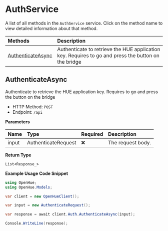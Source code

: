 # AuthService

A list of all methods in the `AuthService` service. Click on the method name to view detailed information about that method.

| Methods                                 | Description                                                                                         |
| :-------------------------------------- | :-------------------------------------------------------------------------------------------------- |
| [AuthenticateAsync](#authenticateasync) | Authenticate to retrieve the HUE application key. Requires to go and press the button on the bridge |

## AuthenticateAsync

Authenticate to retrieve the HUE application key. Requires to go and press the button on the bridge

- HTTP Method: `POST`
- Endpoint: `/api`

**Parameters**

| Name  | Type                | Required | Description       |
| :---- | :------------------ | :------- | :---------------- |
| input | AuthenticateRequest | ❌       | The request body. |

**Return Type**

`List<Response_>`

**Example Usage Code Snippet**

```csharp
using OpenHue;
using OpenHue.Models;

var client = new OpenHueClient();

var input = new AuthenticateRequest();

var response = await client.Auth.AuthenticateAsync(input);

Console.WriteLine(response);
```

<!-- This file was generated by liblab | https://liblab.com/ -->
